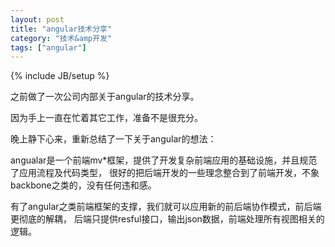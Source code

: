 ```yaml
---
layout: post
title: "angular技术分享"
category: "技术&amp开发"
tags: ["angular"]
---
```


{% include JB/setup %}

之前做了一次公司内部关于angular的技术分享。

因为手上一直在忙着其它工作，准备不是很充分。

晚上静下心来，重新总结了一下关于angular的想法：

angualar是一个前端mv*框架，提供了开发复杂前端应用的基础设施，并且规范了应用流程及代码类型，
很好的把后端开发的一些理念整合到了前端开发，不象backbone之类的，没有任何违和感。

有了angular之类前端框架的支撑，我们就可以应用新的前后端协作模式，前后端更彻底的解耦，
后端只提供resful接口，输出json数据，前端处理所有视图相关的逻辑。

